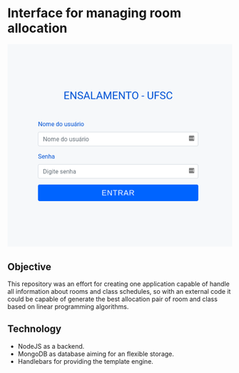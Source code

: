 # Interface for managing room allocation

![Login](./style/login.png)

## Objective
This repository was an effort for creating one application capable of handle all information about rooms and class schedules, so with an external code it could be capable of generate the best allocation pair of room and class based on linear programming algorithms.

## Technology

* NodeJS as a backend.
* MongoDB as database aiming for an flexible storage.
* Handlebars for providing the template engine.
